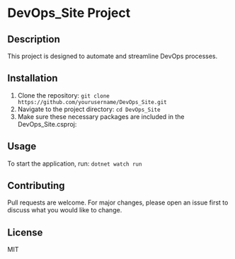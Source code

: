 # DevOps_Site Project

## Description
This project is designed to automate and streamline DevOps processes.

## Installation
1. Clone the repository: `git clone https://github.com/yourusername/DevOps_Site.git`
2. Navigate to the project directory: `cd DevOps_Site`
3. Make sure these necessary packages are included in the DevOps_Site.csproj:
  <ItemGroup>
    <PackageReference Include="Microsoft.AspNetCore.Diagnostics.EntityFrameworkCore" Version="8.0.0" />
    <PackageReference Include="Microsoft.AspNetCore.Identity.EntityFrameworkCore" Version="8.0.0" />
    <PackageReference Include="Microsoft.AspNetCore.Identity.UI" Version="8.0.0" />
    <PackageReference Include="Microsoft.EntityFrameworkCore.Sqlite" Version="8.0.0" />
    <PackageReference Include="Microsoft.EntityFrameworkCore.Tools" Version="8.0.0" />
  </ItemGroup>

## Usage
To start the application, run: `dotnet watch run`

## Contributing
Pull requests are welcome. For major changes, please open an issue first to discuss what you would like to change.

## License
MIT
